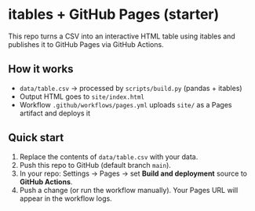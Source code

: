 # itables + GitHub Pages (starter)

This repo turns a CSV into an interactive HTML table using itables and publishes it to GitHub Pages via GitHub Actions.

## How it works
- `data/table.csv` → processed by `scripts/build.py` (pandas + itables)
- Output HTML goes to `site/index.html`
- Workflow `.github/workflows/pages.yml` uploads `site/` as a Pages artifact and deploys it

## Quick start
1. Replace the contents of `data/table.csv` with your data.
2. Push this repo to GitHub (default branch `main`).
3. In your repo: Settings → Pages → set **Build and deployment** source to **GitHub Actions**.
4. Push a change (or run the workflow manually). Your Pages URL will appear in the workflow logs.